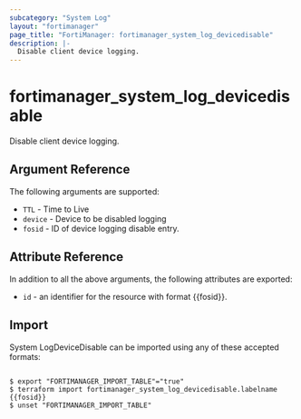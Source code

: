 ```yaml
---
subcategory: "System Log"
layout: "fortimanager"
page_title: "FortiManager: fortimanager_system_log_devicedisable"
description: |-
  Disable client device logging.
---
```


# fortimanager_system_log_devicedisable
Disable client device logging.

## Argument Reference


The following arguments are supported:


* `TTL` - Time to Live
* `device` - Device to be disabled logging
* `fosid` - ID of device logging disable entry.


## Attribute Reference

In addition to all the above arguments, the following attributes are exported:
* `id` - an identifier for the resource with format {{fosid}}.

## Import

System LogDeviceDisable can be imported using any of these accepted formats:
```

$ export "FORTIMANAGER_IMPORT_TABLE"="true"
$ terraform import fortimanager_system_log_devicedisable.labelname {{fosid}}
$ unset "FORTIMANAGER_IMPORT_TABLE"
```

